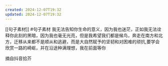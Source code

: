 ```yaml
---
created: 2024-12-07T19:32
updated: 2024-12-07T19:32
---
```

[[句子素材]]  #句子素材 
我无法告知你生命的意义，因为我也迷茫，正如我无法诠释你此刻的黑暗，因为我也毫无光亮，但是我希望我们都是候鸟，奔走在南方和北方，迁移从来都不是顺从和逃避，而是大自然赋予的坚韧和对困难的顽抗,要学会欣赏一路的崎岖，并在沿途种满理想，我在前面等你

摘自抖音拾芥


